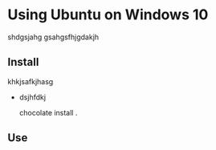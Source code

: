 
# Using Ubuntu on Windows 10

shdgsjahg gsahgsfhjgdakjh

## Install

khkjsafkjhasg

* dsjhfdkj


  chocolate install .

## Use
